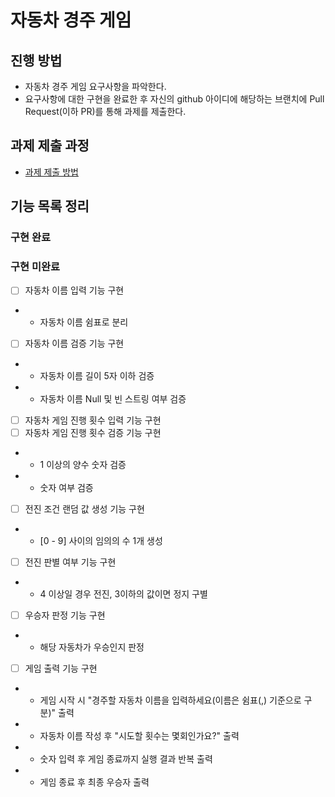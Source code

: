 # 자동차 경주 게임
## 진행 방법
* 자동차 경주 게임 요구사항을 파악한다.
* 요구사항에 대한 구현을 완료한 후 자신의 github 아이디에 해당하는 브랜치에 Pull Request(이하 PR)를 통해 과제를 제출한다.

## 과제 제출 과정
* [과제 제출 방법](https://github.com/next-step/nextstep-docs/tree/master/precourse)

## 기능 목록 정리
### 구현 완료
### 구현 미완료
- [ ] 자동차 이름 입력 기능 구현
- - 자동차 이름 쉼표로 분리
- [ ] 자동차 이름 검증 기능 구현
- - 자동차 이름 길이 5자 이하 검증
- - 자동차 이름 Null 및 빈 스트링 여부 검증
- [ ] 자동차 게임 진행 횟수 입력 기능 구현
- [ ] 자동차 게임 진행 횟수 검증 기능 구현
- - 1 이상의 양수 숫자 검증 
- - 숫자 여부 검증
- [ ] 전진 조건 랜덤 값 생성 기능 구현
- - [0 - 9] 사이의 임의의 수 1개 생성
- [ ] 전진 판별 여부 기능 구현
- - 4 이상일 경우 전진, 3이하의 값이면 정지 구별
- [ ] 우승자 판정 기능 구현
- - 해당 자동차가 우승인지 판정
- [ ] 게임 출력 기능 구현
- - 게임 시작 시 "경주할 자동차 이름을 입력하세요(이름은 쉼표(,) 기준으로 구분)" 출력
- - 자동차 이름 작성 후 "시도할 횟수는 몇회인가요?" 출력
- - 숫자 입력 후 게임 종료까지 실행 결과 반복 출력
- - 게임 종료 후 최종 우승자 출력
